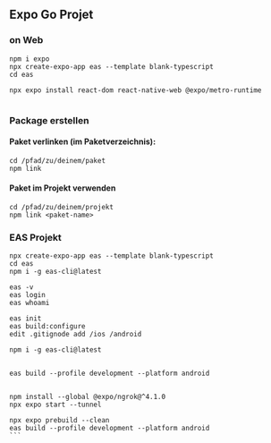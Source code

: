 ## Expo Go Projet

### on Web

````
npm i expo
npx create-expo-app eas --template blank-typescript
cd eas

npx expo install react-dom react-native-web @expo/metro-runtime


````

### Package erstellen


#### Paket verlinken (im Paketverzeichnis):
```
cd /pfad/zu/deinem/paket
npm link

```
#### Paket im Projekt verwenden
```
cd /pfad/zu/deinem/projekt
npm link <paket-name>

```

### EAS Projekt


````
npx create-expo-app eas --template blank-typescript
cd eas
npm i -g eas-cli@latest

eas -v
eas login
eas whoami

eas init
eas build:configure
edit .gitignode add /ios /android

npm i -g eas-cli@latest


eas build --profile development --platform android


npm install --global @expo/ngrok@^4.1.0
npx expo start --tunnel

````

````
npx expo prebuild --clean
eas build --profile development --platform android
```
